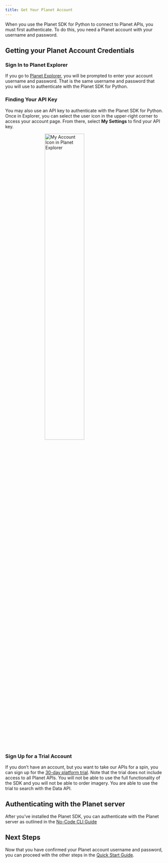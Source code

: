 ```yaml
---
title: Get Your Planet Account
---
```


When you use the Planet SDK for Python to connect to Planet APIs, you must first authenticate. To do this, you need a Planet account with your username and password.

## Getting your Planet Account Credentials

### Sign In to Planet Explorer

If you go to <a href="https://www.planet.com/explorer/#" target="_blank" >Planet Explorer</a>, you will be prompted to enter your account username and password. That is the same username and password that you will use to authenticate with the Planet SDK for Python.

### Finding Your API Key

You may also use an API key to authenticate with the Planet SDK for Python. Once in Explorer, you can select the user icon in the upper-right corner to access your account page. From there, select **My Settings** to find your API key.

<img src="../images/my-account-in-planet-explorer.png"
     style="
     display: block;
     margin-left: auto;
     margin-right: auto;
     width:50%;
     "
     alt="My Account Icon in Planet Explorer" >

### Sign Up for a Trial Account

If you don’t have an account, but you want to take our APIs for a spin, you can sign up for the <a href="https://insights.planet.com/sign-up/" target="_blank">30-day platform trial</a>. Note that the trial does not include access to all Planet APIs. You will not be able to use the full functionality of the SDK and you will not be able to order imagery. You are able to use the trial to search with the Data API.

## Authenticating with the Planet server

After you’ve installed the Planet SDK, you can authenticate with the Planet server as outlined in the [No-Code CLI Guide](../../cli/cli-guide/#authentication)

## Next Steps

Now that you have confirmed your Planet account username and password, you can proceed with the other steps in the [Quick Start Guide](../quick-start-guide).
